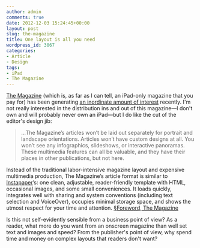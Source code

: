 ```yaml
---
author: admin
comments: true
date: 2012-12-03 15:24:45+00:00
layout: post
slug: the-magazine
title: One layout is all you need
wordpress_id: 3067
categories:
- Article
- Design
tags:
- iPad
- The Magazine
---
```


[The Magazine](http://the-magazine.org/) (which is, as far as I can tell, an iPad-only magazine that you pay for) has been generating [an inordinate amount of interest](http://craigmod.com/journal/subcompact_publishing/) recently. I'm not really interested in the distribution ins and out of this magazine—I don't own and will probably never own an iPad—but I do like the cut of the editor's design jib:


> …The Magazine’s articles won’t be laid out separately for portrait and landscape orientations. Articles won’t have custom designs at all. You won’t see any infographics, slideshows, or interactive panoramas. These multimedia features can all be valuable, and they have their places in other publications, but not here.

Instead of the traditional labor-intensive magazine layout and expensive multimedia production, The Magazine’s article format is similar to [Instapaper](http://www.instapaper.com/)’s: one clean, adjustable, reader-friendly template with HTML, occasional images, and some small conveniences. It loads quickly, integrates well with sharing and system conventions (including text selection and VoiceOver), occupies minimal storage space, and shows the utmost respect for your time and attention. [§Foreword, The Magazine](http://the-magazine.org/1/foreword)


Is this not self-evidently sensible from a business point of view? As a reader, what more do you want from an onscreen magazine than well set text and images and speed? From the publisher's point of view, why spend time and money on complex layouts that readers don't want?
